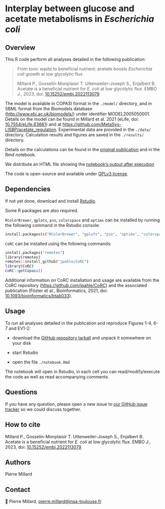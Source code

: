 # Interplay between glucose and acetate metabolisms in *Escherichia coli*

## Overview

This R code perform all analyses detailed in the following publication:

> From toxic waste to beneficial nutrient: acetate boosts *Escherichia coli* growth at low glycolytic flux.
>
> Millard P., Gosselin-Monplaisir T. Uttenweiler-Joseph S., Enjalbert B. Acetate is a beneficial nutrient for *E. coli* at low glycolytic flux. EMBO J., 2023, doi: [10.15252/embj.2022113079](https://doi.org/10.15252/embj.2022113079)

The model is available in COPASI format in the `./model/` directory, and in SBML format from the Biomodels database (http://www.ebi.ac.uk/biomodels/) under identifier MODEL2005050001. Details on the model can be found in Millard et al. 2021 (eLife, doi: [10.7554/eLife.63661](https://doi.org/10.7554/eLife.63661)) and at https://github.com/MetaSys-LISBP/acetate_regulation. Experimental data are provided in the `./data/` directory. Calculation results and figures are saved in the `./results/` directory.

Details on the calculations can be found in the [original publication](https://doi.org/10.1101/2022.09.20.506926) and in the Rmd notebook.

We distribute an HTML file showing the [notebook’s output after execution](https://htmlpreview.github.io/?https://github.com/MetaSys-LISBP/glucose_acetate_interplay/blob/master/notebook.html)

The code is open-source and available under [GPLv3 license](https://www.gnu.org/licenses/gpl-3.0.txt).

## Dependencies

If not yet done, download and install [Rstudio](https://posit.co/downloads/).

Some R packages are also required.

`RColorBrewer`, `gplots`, `pso`, `colorspace` and `optimx` can be installed
by running the following command in the Rstudio console:

```bash
install.packages(c("RColorBrewer", "gplots", "pso", "optimx", "colorspace"))
```

`CoRC` can be installed
using the following commands:

```bash
install.packages("remotes")
library(remotes)
remotes::install_github("jpahle/CoRC")
library(CoRC)
CoRC::getCopasi()
```

Additional information on CoRC installation and usage are available from the CoRC repository (https://github.com/jpahle/CoRC) and the associated publication (Föster et al., Bioinformatics, 2021, doi: [10.1093/bioinformatics/btab033](https://doi.org/10.1093/bioinformatics/btab033)).

## Usage

To run all analyses detailed in the publication and reproduce Figures 1-4, 6-7 and EV1-2:

- download the [GitHub repository tarball](https://github.com/pierremillard/glucose_acetate_interplay/archive/refs/heads/master.zip) and unpack it somewhere on your disk

- start Rstudio

- open the file `./notebook.Rmd`

The notebook will open in Rstudio, in each cell you can read/modify/execute the code as well as read accompanying comments.

## Questions
If you have any question, please open a new *issue*
to [our GitHub issue tracker](https://github.com/MetaSys-LISBP/glucose_acetate_interplay/issues) so we could discuss together. 

## How to cite
Millard P., Gosselin-Monplaisir T. Uttenweiler-Joseph S., Enjalbert B. Acetate is a beneficial nutrient for *E. coli* at low glycolytic flux. EMBO J., 2023, doi: [10.15252/embj.2022113079](https://doi.org/10.15252/embj.2022113079)

## Authors
Pierre Millard

## Contact
:email: Pierre Millard, pierre.millard@insa-toulouse.fr
